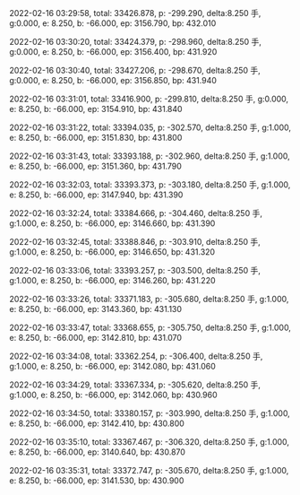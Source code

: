 2022-02-16 03:29:58, total: 33426.878, p: -299.290, delta:8.250 手, g:0.000, e: 8.250, b: -66.000, ep: 3156.790, bp: 432.010

2022-02-16 03:30:20, total: 33424.379, p: -298.960, delta:8.250 手, g:0.000, e: 8.250, b: -66.000, ep: 3156.400, bp: 431.920

2022-02-16 03:30:40, total: 33427.206, p: -298.670, delta:8.250 手, g:0.000, e: 8.250, b: -66.000, ep: 3156.850, bp: 431.940

2022-02-16 03:31:01, total: 33416.900, p: -299.810, delta:8.250 手, g:0.000, e: 8.250, b: -66.000, ep: 3154.910, bp: 431.840

2022-02-16 03:31:22, total: 33394.035, p: -302.570, delta:8.250 手, g:1.000, e: 8.250, b: -66.000, ep: 3151.830, bp: 431.800

2022-02-16 03:31:43, total: 33393.188, p: -302.960, delta:8.250 手, g:1.000, e: 8.250, b: -66.000, ep: 3151.360, bp: 431.790

2022-02-16 03:32:03, total: 33393.373, p: -303.180, delta:8.250 手, g:1.000, e: 8.250, b: -66.000, ep: 3147.940, bp: 431.390

2022-02-16 03:32:24, total: 33384.666, p: -304.460, delta:8.250 手, g:1.000, e: 8.250, b: -66.000, ep: 3146.660, bp: 431.390

2022-02-16 03:32:45, total: 33388.846, p: -303.910, delta:8.250 手, g:1.000, e: 8.250, b: -66.000, ep: 3146.650, bp: 431.320

2022-02-16 03:33:06, total: 33393.257, p: -303.500, delta:8.250 手, g:1.000, e: 8.250, b: -66.000, ep: 3146.260, bp: 431.220

2022-02-16 03:33:26, total: 33371.183, p: -305.680, delta:8.250 手, g:1.000, e: 8.250, b: -66.000, ep: 3143.360, bp: 431.130

2022-02-16 03:33:47, total: 33368.655, p: -305.750, delta:8.250 手, g:1.000, e: 8.250, b: -66.000, ep: 3142.810, bp: 431.070

2022-02-16 03:34:08, total: 33362.254, p: -306.400, delta:8.250 手, g:1.000, e: 8.250, b: -66.000, ep: 3142.080, bp: 431.060

2022-02-16 03:34:29, total: 33367.334, p: -305.620, delta:8.250 手, g:1.000, e: 8.250, b: -66.000, ep: 3142.060, bp: 430.960

2022-02-16 03:34:50, total: 33380.157, p: -303.990, delta:8.250 手, g:1.000, e: 8.250, b: -66.000, ep: 3142.410, bp: 430.800

2022-02-16 03:35:10, total: 33367.467, p: -306.320, delta:8.250 手, g:1.000, e: 8.250, b: -66.000, ep: 3140.640, bp: 430.870

2022-02-16 03:35:31, total: 33372.747, p: -305.670, delta:8.250 手, g:1.000, e: 8.250, b: -66.000, ep: 3141.530, bp: 430.900